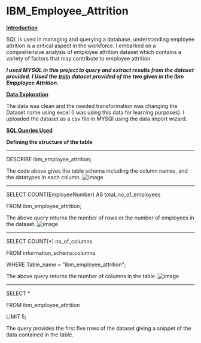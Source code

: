 # IBM_Employee_Attrition

****<ins>Introduction</ins>****

SQL is used in managing and querying a database. understanding employee attrition is a critical aspect in the workforce. I embarked on a comprehensive analysis of employee attrition dataset which contains a variety of factors that may contribute to employee attrition.

***I used MYSQL in this project to query and extract results from the dataset provided. I Used the ***<ins>train</ins>*** dataset provided of the two given in the Ibm Empployee Attrition.***

****<ins>Data Exploration</ins>****

The data was clean and the needed transformation was changing the Dataset name using excel (I was using this data for learning purposes).
I uploaded the dataset as a csv file in MYSQl using the data import wizard. 

****<ins>SQL Queries Used</ins>****

**Defining the structure of the table**

----
DESCRIBE ibm_employee_attrition;

The code above gives the table schema including the column names, and the datatypes in each column.  ![image](https://github.com/zilphar/IBM_Employee_Attrition/assets/116642579/a3570855-b249-42a7-9055-50bdbdf53203)

----

SELECT COUNT(EmployeeNumber) AS total_no_of_employees

FROM ibm_employee_attrition; 

The above query returns the number of rows or the number of employees in the dataset. ![image](https://github.com/zilphar/IBM_Employee_Attrition/assets/116642579/ad29e141-30aa-4e42-b616-37aa821e46cc)

----

SELECT COUNT(*) no_of_columns

FROM information_schema.columns

WHERE Table_name = "ibm_employee_attrition";

The above query returns the number of columns in the table. ![image](https://github.com/zilphar/IBM_Employee_Attrition/assets/116642579/e6df9f27-1637-4a12-8f0b-3f59943354d1)

----

SELECT *

FROM ibm_employee_attrition

LIMIT 5;

The query provides the first five rows of the dataset giving a snippet of the data contained in the table. 
